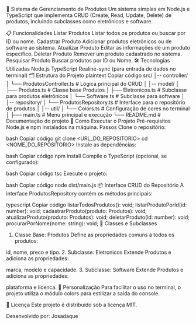 🛒 Sistema de Gerenciamento de Produtos
Um sistema simples em Node.js e TypeScript que implementa CRUD (Create, Read, Update, Delete) de produtos, incluindo subclasses como eletrônicos e software.

📋 Funcionalidades
Listar Produtos
Listar todos os produtos ou buscar por ID ou nome.
Cadastrar Produto
Adicionar produtos eletrônicos ou de software ao sistema.
Atualizar Produto
Editar as informações de um produto específico.
Deletar Produto
Remover um produto cadastrado no sistema.
Pesquisar Produto
Buscar produtos por ID ou Nome.
🛠️ Tecnologias Utilizadas
Node.js
TypeScript
Realine-sync (para entrada de dados no terminal)
🗂️ Estrutura do Projeto
plaintext
Copiar código
src/
│-- controller/
│   └── ProdutosController.ts      # Lógica principal do CRUD
│
│-- model/
│   ├── Produtos.ts                # Classe base Produtos
│   ├── Eletronicos.ts             # Subclasse para produtos eletrônicos
│   └── Software.ts                # Subclasse para software
│
│-- repository/
│   └── ProdutosRepository.ts      # Interface para o repositório de produtos
│
│-- util/
│   └── Colors.ts                  # Configuração de cores no terminal
│
├── main.ts                        # Menu principal e execução
└── README.md                      # Documentação do projeto
🚀 Como Executar o Projeto
Pré-requisitos
Node.js e npm instalados na máquina.
Passos
Clone o repositório:

bash
Copiar código
git clone <URL_DO_REPOSITORIO>
cd <NOME_DO_REPOSITORIO>
Instale as dependências:

bash
Copiar código
npm install
Compile o TypeScript (opcional, se configurado):

bash
Copiar código
tsc
Execute o projeto:

bash
Copiar código
node dist/main.js
📦 Interface CRUD do Repositório
A interface ProdutosRepository contém os métodos principais:

typescript
Copiar código
listarTodosProdutos(): void;
listarProdutoPorId(id: number): void;
cadastrarProduto(produto: Produtos): void;
atualizarProduto(produto: Produtos): void;
deletarProduto(id: number): void;
procurarPorNome(nome: string): void;
🧩 Classes e Subclasses
1. Classe Base: Produtos
Define as propriedades comuns a todos os produtos:

id, nome, preco e tipo.
2. Subclasse: Eletronicos
Extende Produtos e adiciona as propriedades:

marca, modelo e capacidade.
3. Subclasse: Software
Extende Produtos e adiciona as propriedades:

plataforma e licenca.
🎨 Personalização
Para facilitar o uso no terminal, o projeto utiliza o módulo colors para estilizar a saída do console.

📝 Licença
Este projeto é distribuído sob a licença MIT.

Desenvolvido por: Josadaque

